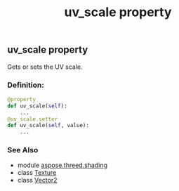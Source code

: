 ﻿---
title: uv_scale property
second_title: Aspose.3D for Python via .NET API References
description: 
type: docs
weight: 210
url: /python-net/aspose.threed.shading/texture/uv_scale/
is_root: false
---

## uv_scale property


Gets or sets the UV scale.
### Definition:
```python
@property
def uv_scale(self):
    ...
@uv_scale.setter
def uv_scale(self, value):
    ...
```

### See Also
* module [aspose.threed.shading](../../)
* class [Texture](/3d/python-net/aspose.threed.shading/texture)
* class [Vector2](/3d/python-net/aspose.threed.utilities/vector2)
